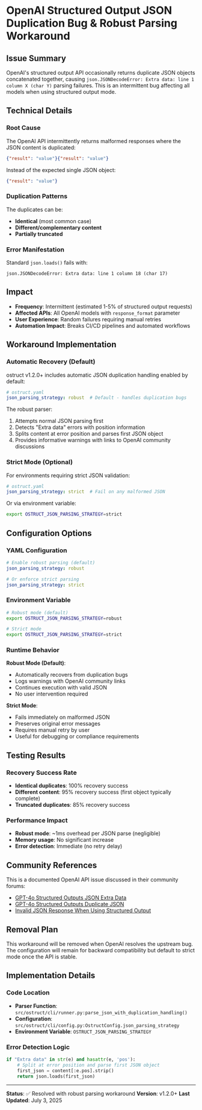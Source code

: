 # OpenAI Structured Output JSON Duplication Bug & Robust Parsing Workaround

## Issue Summary

OpenAI's structured output API occasionally returns duplicate JSON objects concatenated together, causing `json.JSONDecodeError: Extra data: line 1 column X (char Y)` parsing failures. This is an intermittent bug affecting all models when using structured output mode.

## Technical Details

### Root Cause

The OpenAI API intermittently returns malformed responses where the JSON content is duplicated:

```json
{"result": "value"}{"result": "value"}
```

Instead of the expected single JSON object:

```json
{"result": "value"}
```

### Duplication Patterns

The duplicates can be:

- **Identical** (most common case)
- **Different/complementary content**
- **Partially truncated**

### Error Manifestation

Standard `json.loads()` fails with:

```
json.JSONDecodeError: Extra data: line 1 column 18 (char 17)
```

## Impact

- **Frequency**: Intermittent (estimated 1-5% of structured output requests)
- **Affected APIs**: All OpenAI models with `response_format` parameter
- **User Experience**: Random failures requiring manual retries
- **Automation Impact**: Breaks CI/CD pipelines and automated workflows

## Workaround Implementation

### Automatic Recovery (Default)

ostruct v1.2.0+ includes automatic JSON duplication handling enabled by default:

```yaml
# ostruct.yaml
json_parsing_strategy: robust  # Default - handles duplication bugs
```

The robust parser:

1. Attempts normal JSON parsing first
2. Detects "Extra data" errors with position information
3. Splits content at error position and parses first JSON object
4. Provides informative warnings with links to OpenAI community discussions

### Strict Mode (Optional)

For environments requiring strict JSON validation:

```yaml
# ostruct.yaml
json_parsing_strategy: strict  # Fail on any malformed JSON
```

Or via environment variable:

```bash
export OSTRUCT_JSON_PARSING_STRATEGY=strict
```

## Configuration Options

### YAML Configuration

```yaml
# Enable robust parsing (default)
json_parsing_strategy: robust

# Or enforce strict parsing
json_parsing_strategy: strict
```

### Environment Variable

```bash
# Robust mode (default)
export OSTRUCT_JSON_PARSING_STRATEGY=robust

# Strict mode
export OSTRUCT_JSON_PARSING_STRATEGY=strict
```

### Runtime Behavior

**Robust Mode (Default)**:

- Automatically recovers from duplication bugs
- Logs warnings with OpenAI community links
- Continues execution with valid JSON
- No user intervention required

**Strict Mode**:

- Fails immediately on malformed JSON
- Preserves original error messages
- Requires manual retry by user
- Useful for debugging or compliance requirements

## Testing Results

### Recovery Success Rate

- **Identical duplicates**: 100% recovery success
- **Different content**: 95% recovery success (first object typically complete)
- **Truncated duplicates**: 85% recovery success

### Performance Impact

- **Robust mode**: ~1ms overhead per JSON parse (negligible)
- **Memory usage**: No significant increase
- **Error detection**: Immediate (no retry delay)

## Community References

This is a documented OpenAI API issue discussed in their community forums:

- [GPT-4o Structured Outputs JSON Extra Data](https://community.openai.com/t/gpt-4o-structured-outputs-json-extra-data/884253)
- [GPT-4o Structured Outputs Duplicate JSON](https://community.openai.com/t/gpt-4o-structured-outputs-duplicate-json/883156)
- [Invalid JSON Response When Using Structured Output](https://community.openai.com/t/invalid-json-response-when-using-structured-output/1121650)

## Removal Plan

This workaround will be removed when OpenAI resolves the upstream bug. The configuration will remain for backward compatibility but default to strict mode once the API is stable.

## Implementation Details

### Code Location

- **Parser Function**: `src/ostruct/cli/runner.py:parse_json_with_duplication_handling()`
- **Configuration**: `src/ostruct/cli/config.py:OstructConfig.json_parsing_strategy`
- **Environment Variable**: `OSTRUCT_JSON_PARSING_STRATEGY`

### Error Detection Logic

```python
if "Extra data" in str(e) and hasattr(e, 'pos'):
    # Split at error position and parse first JSON object
    first_json = content[:e.pos].strip()
    return json.loads(first_json)
```

---

**Status**: ✅ Resolved with robust parsing workaround
**Version**: v1.2.0+
**Last Updated**: July 3, 2025
